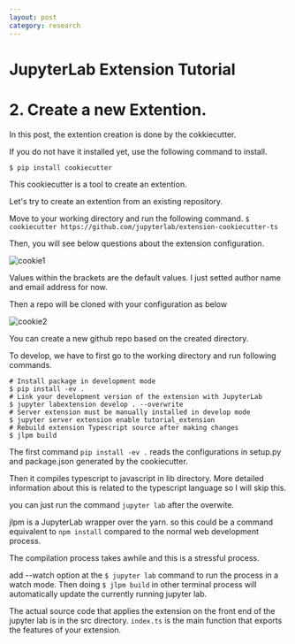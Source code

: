 ```yaml
---
layout: post
category: research
---
```


# JupyterLab Extension Tutorial
# 2. Create a new Extention.


In this post, the extention creation is done by the cokkiecutter.

If you do not have it installed yet, use the following command to install.

`$ pip install cookiecutter`

This cookiecutter is a tool to create an extention.

Let's try to create an extention from an existing repository.




Move to your working directory and run the following command.
`$ cookiecutter https://github.com/jupyterlab/extension-cookiecutter-ts`

Then, you will see below questions about the extension configuration.

<img src="{{site.url}}/assets/images/research/cookie1.png" width="auto" height="auto" alt="cookie1">

Values within the brackets are the default values. I just setted author name and email address for now.

Then a repo will be cloned with your configuration as below

<img src="{{site.url}}/assets/images/research/cookie2.png" width="auto" height="auto" alt="cookie2">



You can create a new github repo based on the created directory.

To develop, we have to first go to the working directory and run following commands.

```
# Install package in development mode
$ pip install -ev .
# Link your development version of the extension with JupyterLab
$ jupyter labextension develop . --overwrite
# Server extension must be manually installed in develop mode
$ jupyter server extension enable tutorial_extension
# Rebuild extension Typescript source after making changes
$ jlpm build
```

The first command `pip install -ev .` reads the configurations in setup.py and package.json generated by the cookiecutter.

Then it compiles typescript to javascript in lib directory.
More detailed information about this is related to the typescript language so I will skip this.

you can just run the command `jupyter lab` after the overwite.

jlpm is a JupyterLab wrapper over the yarn.
so this could be a command equivalent to `npm install` compared to the normal web development process.

The compilation process takes awhile and this is a stressful process.

add --watch option at the `$ jupyter lab` command to run the process in a watch mode.
Then doing `$ jlpm build` in other terminal process will automatically update the currently running jupyter lab.


The actual source code that applies the extension on the front end of the jupyter lab is in the src directory.
`index.ts` is the main function that exports the features of your extension.

